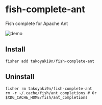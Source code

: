# fish-complete-ant
Fish complete for Apache Ant

![demo](https://user-images.githubusercontent.com/8512828/57499218-77b40400-72a4-11e9-8e75-f9e321757c35.gif)

## Install
```
fisher add takoyaki9n/fish-complete-ant
```

## Uninstall
```
fisher rm takoyaki9n/fish-complete-ant
rm -r ~/.cache/fish/ant_completions # Or $XDG_CACHE_HOME/fish/ant_completions
```
